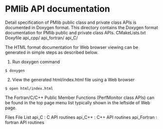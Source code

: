 # PMlib API documentation


Detail specification of PMlib public class and private class APIs
is documented in Doxygen format.
This directory contains the Doxygen format documentation for PMlib public
and private class APIs.
	CMakeLists.txt
	Doxyfile
	api_cpp/
	api_fortran/
	api_C/

The HTML format documentation for Web browser viewing can be generated
in simple steps as described below.

1. Run doxygen command

~~~
$ doxygen
~~~


2. View the generated html/index.html file using a Web browser

~~~
$ open html/index.html
~~~

The Fortran/C/C++ Public Member Functions (PerfMonitor class APIs) can be found
in the top page menu list typically shown in the leftside of Web page.

Files
    File List
        api_C		: C API routines
        api_C++		: C++ API routines
        api_Fortran	: fortran API routines

